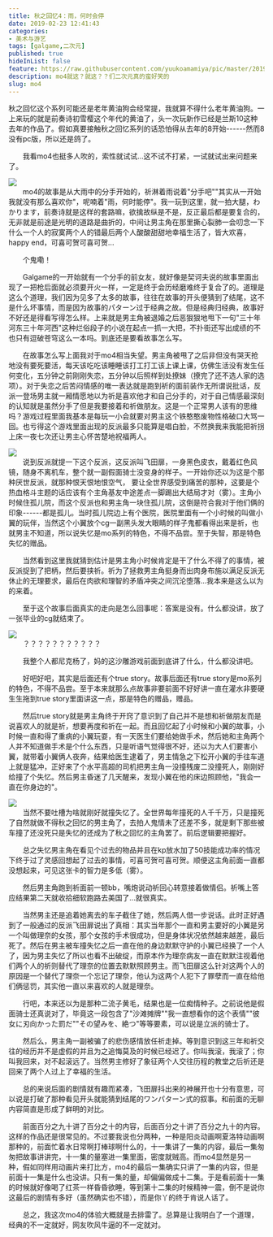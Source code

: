```yaml
---
title: 秋之回忆4：雨，何时会停
date: 2019-02-23 12:41:43
categories:
- 美术与游艺
tags: [galgame,二次元]
published: true
hideInList: false
feature: https://raw.githubusercontent.com/yuukoamamiya/pic/master/20190508124222.png
description: mo4就这？就这？？们二次元真的蛮好笑的
slug: mo4
---
```

秋之回忆这个系列可能还是老年黄油狗会经常提，我就算不得什么老年黄油狗。一上来玩的就是前奏诗初雪樱这个年代的黄油了，头一次玩新作已经是兰斯10这种去年的作品了。假如真要接触秋之回忆系列的话恐怕得从去年的8开始------然而8没有pc版，所以还是鸽了。

　　我看mo4也挺多人吹的，索性就试试...这不试不打紧，一试就试出来问题来了。

![](https://raw.githubusercontent.com/yuukoamamiya/pic/master/20190508124222.png)\
　　mo4的故事是从大雨中的分手开始的，祈淋着雨说着"分手吧""其实从一开始我就没有那么喜欢你"，呢喃着"雨，何时能停"。我一玩到这里，就一拍大腿，わかります，前奏诗就是这样的套路嘛，欲擒故纵是不是，反正最后都是要复合的，无非就是前途是光明的道路是曲折的，中间让男主角在那里撕心裂肺一会叨念一下什么一个人的寂寞两个人的错最后两个人酸酸甜甜地幸福生活了，皆大欢喜，happy end，可喜可贺可喜可贺...

　　个鬼嘞！

　　Galgame的一开始就有一个分手的前女友，就好像是契诃夫说的故事里面出现了一把枪后面就必须要开火一样，一定是终于会历经磨难终于复合了的。道理是这么个道理，我们因为见多了太多的故事，往往在故事的开头便猜到了结尾，这不是什么坏事情，而是因为故事的パターン过于经典之故。但是经典归经典，故事好不好还是得看写得怎么样。上来就是男主角被退婚之后恶狠狠地甩下一句"三十年河东三十年河西"这种烂俗段子的小说在起点一抓一大把，不扑街还写出成绩的不也只有逗破苍穹这么一本吗。到底还是要看故事怎么写。

　　在故事怎么写上面我对于mo4相当失望。男主角被甩了之后非但没有哭天抢地没有要死要活，每天该吃吃该睡睡该打工打工该上课上课，仿佛生活没有发生任何变化，五分钟之前刚刚失恋，五分钟以后照样到处撩妹（撩完了还不选人家的选项）。对于失恋之后苦闷情感的唯一表达就是跑到祈的面前装作无所谓说批话，反派一登场男主就一厢情愿地以为祈是喜欢他才和自己分手的，对于自己情感最深刻的认知就是虽然分手了但是我要接着和祈做朋友。这是一个正常男人该有的思维吗？游戏过程里面我基本是每玩一小会就要对男主这个铁憨憨废物性格破口大骂一回。也亏得这个游戏里面出现的反派最多只能算是唱白脸，不然换我来我能把祈拐上床一夜七次还让男主心怀苦楚地祝福两人。

![](https://raw.githubusercontent.com/yuukoamamiya/pic/master/20190508124254.png)\
　　说到反派就提一下这个反派，这反派叫飞田扉，一身黑色皮衣，戴着红色风镜，随身不离机车，整个就一副假面骑士没变身的样子。一开始你还以为这是个那种厌世反派，就那种恨天恨地恨空气， 要让全世界感受到痛苦的那种，这要是个热血格斗主题的话应该有个主角基友中途差点一脚踢出大结局才对（雾）。主角小时候住孤儿院，而这个反派也和男主角一块住孤儿院，这倒是符合我对于他们俩的印象------都是孤儿。当时孤儿院边上有个医院，医院里面有一个小时候的叫做小翼的玩伴，当然这个小翼放个cg一副黑头发大眼睛的样子鬼都看得出来是祈，也就男主不知道，所以说失忆是mo系列的特色，不得不品尝。至于失智，那是特色失忆的赠品。

　　当然看到这里我就猜到估计是男主角小时候肯定是干了什么不得了的事情，被反派捉到了把柄，然后要挟祈。祈为了拯救男主角挺身而出肉身布施以满足反派无休止的无理要求，最后在肉欲和理智的矛盾冲突之间沉沦堕落...我本来是这么以为的来着。

　　至于这个故事后面真实的走向是怎么回事呢：答案是没有。什么都没讲，放了一张毕业的cg就结束了。

![](https://raw.githubusercontent.com/yuukoamamiya/pic/master/20190508124355.png)\
　　？？？？？？？？？？？

　　我整个人都尼克杨了，妈的这沙雕游戏前面到底讲了什么，什么都没讲吧。

　　好吧好吧，其实是后面还有个true story。故事后面还有true story是mo系列的特色，不得不品尝。至于本来就那么点故事非要前面不好好讲一直在灌水非要硬生生拖到true story里面讲这一点，那是特色的赠品，赠品。

　　然后true story就是男主角终于开窍了意识到了自己并不是想和祈做朋友而是说喜欢人的就是祈，想要再度和祈在一起。而且回忆起了小时候和小翼的故事，小时候一直和得了重病的小翼玩耍，有一天医生们要给她做手术，然后她和主角两个人并不知道做手术是个什么东西，只是听语气觉得很不好，还以为大人们要害小翼，就带着小翼俩人夜奔，结果给医生逮着了，男主情急之下松开小翼的手往车道上就是猛冲，正好来了个水平高超的司机把男主角一没撞残废二没撞死人，刚刚好给撞了个失忆。然后男主昏迷了几天醒来，发现小翼在他的床边照顾他，"我会一直在你身边的"。

![](https://raw.githubusercontent.com/yuukoamamiya/pic/master/20190508124412.png)\
　　当然不要吐槽为啥就刚好就撞失忆了。全世界每年撞死的人千千万，只是撞死了自然就做不得秋之回忆的男主角了，去拍人鬼情未了还差不多，就是剩下那些被车撞了还没死只是失忆的还成为了秋之回忆的主角罢了。前后逻辑要把握好。

　　总之失忆男主角在看见个过去的物品并且在kp放水加了50技能成功率的情况下终于过了灵感回想起了过去的事情，可喜可贺可喜可贺。顺便这主角前面一直都没想起来，可见这张卡的智力是多低（雾）。

　　然后男主角跑到祈面前一顿bb，嘴炮说动祈回心转意接着做情侣。祈嘴上答应结果第二天就收拾细软跑路去美国了...就很真实。

　　当然男主还是追着她离去的车子截住了她，然后两人借一步说话。此时正好遇到了一般通过的反派飞田扉说出了真相：其实当年那个一直和男主要好的小翼是另一个叫做理奈的女孩，那个女孩的手术很成功，但是身体状况依然越来越差，最后死了。然后在男主被车撞失忆之后一直在他的身边默默守护的小翼已经换了一个人了，因为男主失忆了所以也看不出破绽，而原本作为理奈病友一直在默默注视着他们两个人的祈则替代了理奈的位置去默默照顾男主。而飞田扉这么针对这两个人的原因是一个替代了理奈一个忘记了理奈，他认为这两个人犯下了罪孽而一直在给他们俩惩罚，其实他一直以来喜欢的人就是理奈。

　　行吧，本来还以为是那种二流子黄毛，结果也是一位痴情种子。之前说他是假面骑士还真说对了，毕竟这一段包含了"沙滩摊牌""我一直想看你的这个表情""彼女に刃向かった罰だ""その望みを、絶つ"等等要素，可以说是立派的骑士了。

　　然后么，男主角一副被骗了的悲伤感情放任祈走掉。等到意识到这三年和祈交往的经历并不是虚假的并且为之追悔莫及的时候已经迟了。你叫我滚，我滚了；你叫我回来，对不起滚远了。当然男主修好了象征两个人交往历程的教堂之后祈还是回来了两个人过上了幸福的生活。

　　总的来说后面的剧情就有趣而紧凑，飞田扉抖出来的神展开也十分有意思，可以说是打破了那种看见开头就能猜到结尾的ワンパターン式的叙事。和前面的无聊内容简直是形成了鲜明的对比。

　　前面百分之九十讲了百分之十的内容，后面百分之十讲了百分之九十的内容。这样的作品还是很常见的。不过要我说也分两种，一种是阳炎动画啊夏洛特动画啊那种的，前面忙着水日常啊打棒球啊什么的，十一集讲了一集的内容，最后一集匆匆把故事讲讲完，十一集的量塞进一集里面，密度就贼高。而mo4显然是另一种，假如同样用动画片来打比方，mo4的最后一集确实只讲了一集的内容，但是前面十一集是什么也没讲。只有一集的量，却偏偏做成十二集。于是看前面十一集的时候就好像喝了红茶一样昏昏欲睡，等到第十二集的时候精神一震，倒不是说你这最后的剧情有多好（虽然确实也不错），而是你丫的终于肯说人话了。

　　总之，我这次mo4的体验大概就是去排雷了。总算是让我明白了一个道理，经典的不一定就好，网友吹风牛逼的不一定就对。
